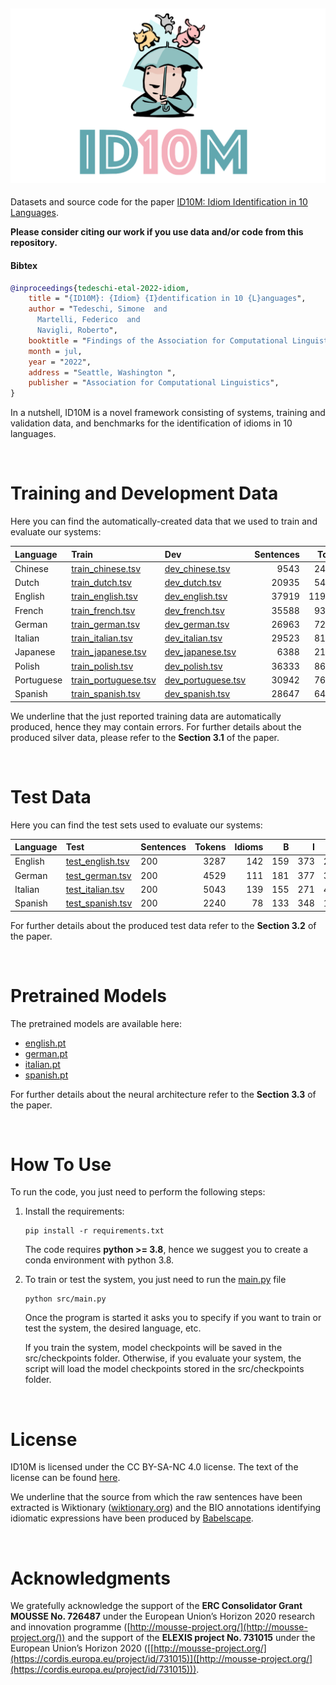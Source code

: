 ![logo](img/id10m_logo.png)
--------------------------------------------------------------------------------

Datasets and source code for the paper [ID10M: Idiom Identification in 10 Languages](https://www.researchgate.net/publication/360515160_ID10M_Idiom_Identification_in_10_Languages).

**Please consider citing our work if you use data and/or code from this repository.**

#### Bibtex
```bibtex
@inproceedings{tedeschi-etal-2022-idiom,
    title = "{ID10M}: {Idiom} {I}dentification in 10 {L}anguages",
    author = "Tedeschi, Simone  and
      Martelli, Federico  and
      Navigli, Roberto",
    booktitle = "Findings of the Association for Computational Linguistics: NAACL 2022",
    month = jul,
    year = "2022",
    address = "Seattle, Washington ",
    publisher = "Association for Computational Linguistics",
}
```

In a nutshell, ID10M is a novel framework consisting of systems, training and validation data, and benchmarks for the identification of idioms in 10 languages.

<br>

# Training and Development Data
Here you can find the automatically-created data that we used to train and evaluate our systems:

| Language | Train | Dev | Sentences | Tokens | Idioms | B | I | O | Literal |
| :------------- | :------------- | :------------- | -------------: | -------------: | -------------: | -------------: | -------------: | -------------: | -------------: |
| Chinese | [train_chinese.tsv](resources/bio_format/chinese/train_chinese.tsv) | [dev_chinese.tsv](resources/bio_format/chinese/dev_chinese.tsv) | 9543 | 244422 | 1301 | 5272 | 3823 | 235327 | 3918 |
| Dutch | [train_dutch.tsv](resources/bio_format/dutch/train_dutch.tsv) | [dev_dutch.tsv](resources/bio_format/dutch/dev_dutch.tsv) | 20935 | 548872 | 189 | 4530 | 10543 | 533799 | 16366 |
| English | [train_english.tsv](resources/bio_format/english/train_english.tsv) | [dev_english.tsv](resources/bio_format/english/dev_english.tsv) | 37919 | 1199492 | 4568 | 10102 | 19884 | 1169506 | 27408 |
| French | [train_french.tsv](resources/bio_format/french/train_french.tsv) | [dev_french.tsv](resources/bio_format/french/dev_french.tsv) | 35588 | 939161 | 188 | 12112 | 25248 | 901801 | 23238 |
| German | [train_german.tsv](resources/bio_format/german/train_german.tsv) | [dev_german.tsv](resources/bio_format/german/dev_german.tsv) | 26963 | 722109 | 819 | 8311 | 11500 | 702298 | 18488 |
| Italian | [train_italian.tsv](resources/bio_format/italian/train_italian.tsv) | [dev_italian.tsv](resources/bio_format/italian/dev_italian.tsv) | 29523 | 813445 | 452 | 8768 | 12353 | 792324 | 20506 |
| Japanese | [train_japanese.tsv](resources/bio_format/japanese/train_japanese.tsv) | [dev_japanese.tsv](resources/bio_format/japanese/dev_japanese.tsv) | 6388 | 211437 | 165 | 2534 | 1662 | 207241 | 3852 |
| Polish | [train_polish.tsv](resources/bio_format/polish/train_polish.tsv) | [dev_polish.tsv](resources/bio_format/polish/dev_polish.tsv) | 36333 | 862265 | 648 | 12971 | 14364 | 834930 | 22467 |
| Portuguese | [train_portuguese.tsv](resources/bio_format/portuguese/train_portuguese.tsv) | [dev_portuguese.tsv](resources/bio_format/portuguese/dev_portuguese.tsv) | 30942 | 764017 | 559 | 5824 | 8871 | 749322 | 24816 |
| Spanish | [train_spanish.tsv](resources/bio_format/spanish/train_spanish.tsv) | [dev_spanish.tsv](resources/bio_format/spanish/dev_spanish.tsv) | 28647 | 648776 | 1229 | 9994 | 13927 | 624855 | 17851 |

We underline that the just reported training data are automatically produced, hence they may contain errors. For further details about the produced silver data, please refer to the **Section 3.1** of the paper.

<br>

# Test Data
Here you can find the test sets used to evaluate our systems:

| Language | Test | Sentences | Tokens | Idioms | B | I | O | Seen | Unseen | Literal |
| :------------- | :------------- | :------------- | -------------: | -------------: | -------------: | -------------: | -------------: | -------------: | -------------: | -------------: |
| English | [test_english.tsv](resources/bio_format/english/test_english.tsv) | 200 | 3287 | 142 | 159 | 373 | 2755 | 62 | 80 | 41 |
| German | [test_german.tsv](resources/bio_format/german/test_german.tsv) | 200 | 4529 | 111 | 181 | 377 | 3971 | 71 | 40 | 19 |
| Italian | [test_italian.tsv](resources/bio_format/italian/test_italian.tsv) | 200 | 5043 | 139 | 155 | 271 | 4617 | 87 | 52 | 48 |
| Spanish | [test_spanish.tsv](resources/bio_format/spanish/test_spanish.tsv) | 200 | 2240 | 78 | 133 | 348 | 1759 | 19 | 59 | 66 |

For further details about the produced test data refer to the **Section 3.2** of the paper.

<br>

# Pretrained Models
The pretrained models are available here:

- [english.pt](https://drive.google.com/file/d/1I461VVNXVWoJDCDev3i1fsvwladre7Wy/view?usp=sharing)
- [german.pt](https://drive.google.com/file/d/1mOTL0Rz7CqMGzx-si0fIENAflK2NcLgh/view?usp=sharing)
- [italian.pt](https://drive.google.com/file/d/19l5JNXdvaV73AeCjqqr1d20Xll3H8Nak/view?usp=sharing)
- [spanish.pt](https://drive.google.com/file/d/1pEAhmzakTulD_U4TMeO2XOMJVxaqmhcQ/view?usp=sharing)

For further details about the neural architecture refer to the **Section 3.3** of the paper.

<br>

# How To Use
To run the code, you just need to perform the following steps:
1. Install the requirements:
    ```
    pip install -r requirements.txt
    ```
    The code requires **python >= 3.8**, hence we suggest you to create a conda environment with python 3.8.

2. To train or test the system, you just need to run the [main.py](/main.py) file
    ```
    python src/main.py
    ```

    Once the program is started it asks you to specify if you want to train or test the system, the desired language, etc.
    
    If you train the system, model checkpoints will be saved in the src/checkpoints folder. Otherwise, if you evaluate your system, the script will load the model checkpoints stored in the src/checkpoints folder.

<br>

# License 
ID10M is licensed under the CC BY-SA-NC 4.0 license. The text of the license can be found [here](https://github.com/Babelscape/idiombank/blob/master/LICENSE).

We underline that the source from which the raw sentences have been extracted is Wiktionary ([wiktionary.org](https://www.wiktionary.org/)) and the BIO annotations identifying idiomatic expressions have been produced by [Babelscape](https://babelscape.com/).


<br>

# Acknowledgments
We gratefully acknowledge the support of the **ERC Consolidator Grant MOUSSE No. 726487** under the European Union’s Horizon 2020 research and innovation programme ([http://mousse-project.org/](http://mousse-project.org/)) and the support of the **ELEXIS project No. 731015** under the European Union’s Horizon 2020 ([[http://mousse-project.org/](https://cordis.europa.eu/project/id/731015)]([http://mousse-project.org/](https://cordis.europa.eu/project/id/731015))).

